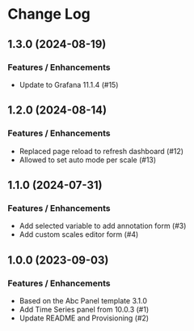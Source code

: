 # Change Log

## 1.3.0 (2024-08-19)

### Features / Enhancements

- Update to Grafana 11.1.4 (#15)

## 1.2.0 (2024-08-14)

### Features / Enhancements

- Replaced page reload to refresh dashboard (#12)
- Allowed to set auto mode per scale (#13)

## 1.1.0 (2024-07-31)

### Features / Enhancements

- Add selected variable to add annotation form (#3)
- Add custom scales editor form (#4)

## 1.0.0 (2023-09-03)

### Features / Enhancements

- Based on the Abc Panel template 3.1.0
- Add Time Series panel from 10.0.3 (#1)
- Update README and Provisioning (#2)
